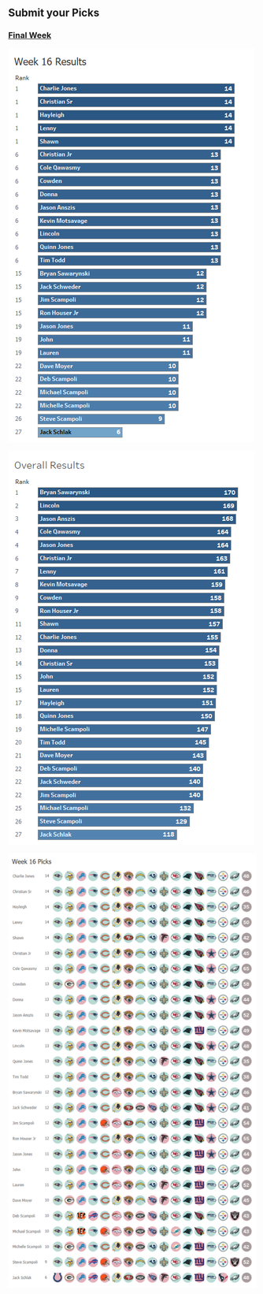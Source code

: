 ## Submit your Picks

### [Final Week](https://schlachter.typeform.com/to/hUwfPc)


![](images/week.png)

 
![](images/overall.png)

 
![](images/picks.png)
